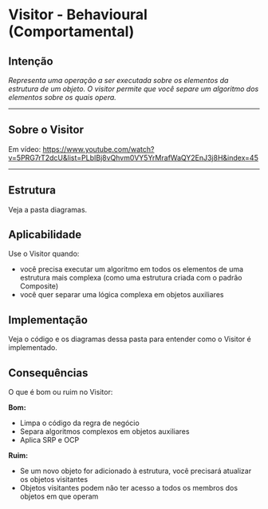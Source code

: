 # Visitor - Behavioural (Comportamental)

## Intenção

_Representa uma operação a ser executada sobre os elementos da estrutura de um objeto. O visitor permite que você separe um algoritmo dos elementos sobre os quais opera._

---

## Sobre o Visitor

Em vídeo: https://www.youtube.com/watch?v=5PRG7rT2dcU&list=PLbIBj8vQhvm0VY5YrMrafWaQY2EnJ3j8H&index=45

---

## Estrutura

Veja a pasta diagramas.

## Aplicabilidade

Use o Visitor quando:

- você precisa executar um algoritmo em todos os elementos de uma estrutura mais complexa (como uma estrutura criada com o padrão Composite)
- você quer separar uma lógica complexa em objetos auxiliares

## Implementação

Veja o código e os diagramas dessa pasta para entender como o Visitor é implementado.

## Consequências

O que é bom ou ruim no Visitor:

**Bom:**

- Limpa o código da regra de negócio
- Separa algoritmos complexos em objetos auxiliares
- Aplica SRP e OCP

**Ruim:**

- Se um novo objeto for adicionado à estrutura, você precisará atualizar os objetos visitantes
- Objetos visitantes podem não ter acesso a todos os membros dos objetos em que operam
